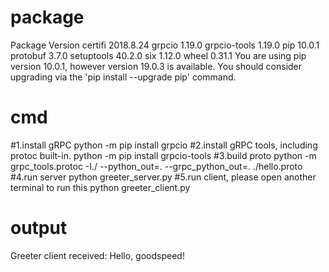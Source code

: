 # package
Package      Version
certifi      2018.8.24
grpcio       1.19.0
grpcio-tools 1.19.0
pip          10.0.1
protobuf     3.7.0
setuptools   40.2.0
six          1.12.0
wheel        0.31.1
You are using pip version 10.0.1, however version 19.0.3 is available.
You should consider upgrading via the 'pip install --upgrade pip' command.

# cmd
#1.install gRPC
python -m pip install grpcio
#2.install gRPC tools, including protoc built-in.
python -m pip install grpcio-tools
#3.build proto
python -m grpc_tools.protoc -I./ --python_out=. --grpc_python_out=. ./hello.proto
#4.run server
python greeter_server.py
#5.run client, please open another terminal to run this
python greeter_client.py
# output
Greeter client received: Hello, goodspeed!
